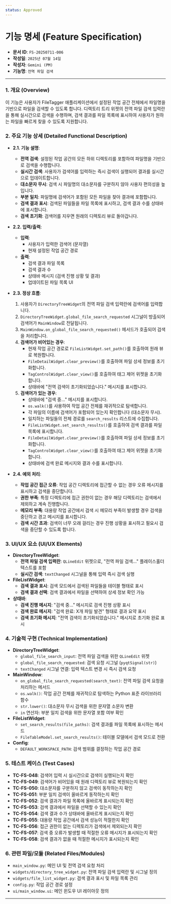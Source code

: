 ```yaml
---
status: Approved
---
```

# 기능 명세 (Feature Specification)

*   **문서 ID**: `FS-20250711-006`
*   **작성일**: `2025년 07월 14일`
*   **작성자**: `Gemini (PM)`
*   **기능명**: `전역 파일 검색`

---

### 1. 개요 (Overview)

이 기능은 사용자가 FileTagger 애플리케이션에서 설정된 작업 공간 전체에서 파일명을 기반으로 파일을 검색할 수 있도록 합니다. 디렉토리 트리 위젯의 전역 파일 검색 입력란을 통해 실시간으로 검색을 수행하며, 검색 결과를 파일 목록에 표시하여 사용자가 원하는 파일을 빠르게 찾을 수 있도록 지원합니다.

### 2. 주요 기능 상세 (Detailed Functional Description)

*   **2.1. 기능 설명**:
    *   **전역 검색**: 설정된 작업 공간의 모든 하위 디렉토리를 포함하여 파일명을 기반으로 검색을 수행합니다.
    *   **실시간 검색**: 사용자가 검색어를 입력하는 즉시 검색이 실행되어 결과를 실시간으로 업데이트합니다.
    *   **대소문자 무시**: 검색 시 파일명의 대소문자를 구분하지 않아 사용자 편의성을 높입니다.
    *   **부분 일치**: 파일명에 검색어가 포함된 모든 파일을 찾아 결과에 포함합니다.
    *   **검색 결과 표시**: 검색된 파일들을 파일 목록에 표시하고, 검색 결과 수를 상태바에 표시합니다.
    *   **검색 초기화**: 검색어를 지우면 원래의 디렉토리 뷰로 돌아갑니다.

*   **2.2. 입력/출력**:
    *   **입력**:
        *   사용자가 입력한 검색어 (문자열)
        *   현재 설정된 작업 공간 경로
    *   **출력**:
        *   검색 결과 파일 목록
        *   검색 결과 수
        *   상태바 메시지 (검색 진행 상황 및 결과)
        *   업데이트된 파일 목록 UI

*   **2.3. 정상 흐름**:
    1.  사용자가 `DirectoryTreeWidget`의 전역 파일 검색 입력란에 검색어를 입력합니다.
    2.  `DirectoryTreeWidget.global_file_search_requested` 시그널이 방출되어 검색어가 `MainWindow`로 전달됩니다.
    3.  `MainWindow.on_global_file_search_requested()` 메서드가 호출되어 검색을 처리합니다.
    4.  **검색어가 비어있는 경우**:
        *   현재 작업 공간 경로로 `FileListWidget.set_path()`를 호출하여 원래 뷰로 복원합니다.
        *   `FileDetailWidget.clear_preview()`를 호출하여 파일 상세 정보를 초기화합니다.
        *   `TagControlWidget.clear_view()`를 호출하여 태그 제어 위젯을 초기화합니다.
        *   상태바에 "전역 검색이 초기화되었습니다." 메시지를 표시합니다.
    5.  **검색어가 있는 경우**:
        *   상태바에 "검색 중..." 메시지를 표시합니다.
        *   `os.walk()`를 사용하여 작업 공간 전체를 재귀적으로 탐색합니다.
        *   각 파일의 이름에 검색어가 포함되어 있는지 확인합니다 (대소문자 무시).
        *   일치하는 파일들의 전체 경로를 `search_results` 리스트에 수집합니다.
        *   `FileListWidget.set_search_results()`를 호출하여 검색 결과를 파일 목록에 표시합니다.
        *   `FileDetailWidget.clear_preview()`를 호출하여 파일 상세 정보를 초기화합니다.
        *   `TagControlWidget.clear_view()`를 호출하여 태그 제어 위젯을 초기화합니다.
        *   상태바에 검색 완료 메시지와 결과 수를 표시합니다.

*   **2.4. 예외 처리**:
    *   **작업 공간 접근 오류**: 작업 공간 디렉토리에 접근할 수 없는 경우 오류 메시지를 표시하고 검색을 중단합니다.
    *   **권한 부족**: 특정 디렉토리에 접근 권한이 없는 경우 해당 디렉토리는 검색에서 제외하고 계속 진행합니다.
    *   **메모리 부족**: 대용량 작업 공간에서 검색 시 메모리 부족이 발생할 경우 검색을 중단하고 경고 메시지를 표시합니다.
    *   **검색 시간 초과**: 검색이 너무 오래 걸리는 경우 진행 상황을 표시하고 필요시 검색을 중단할 수 있도록 합니다.

### 3. UI/UX 요소 (UI/UX Elements)

*   **DirectoryTreeWidget**:
    *   **전역 파일 검색 입력란**: `QLineEdit` 위젯으로, "전역 파일 검색..." 플레이스홀더 텍스트를 포함
    *   **실시간 검색**: `textChanged` 시그널을 통해 입력 즉시 검색 실행
*   **FileListWidget**:
    *   **검색 결과 표시**: 검색 모드에서 검색된 파일들을 테이블 형태로 표시
    *   **검색 결과 선택**: 검색 결과에서 파일을 선택하여 상세 정보 확인 가능
*   **상태바**:
    *   **검색 진행 메시지**: "검색 중..." 메시지로 검색 진행 상황 표시
    *   **검색 완료 메시지**: "검색 완료: X개 파일 발견" 형태로 결과 요약 표시
    *   **검색 초기화 메시지**: "전역 검색이 초기화되었습니다." 메시지로 초기화 완료 표시

### 4. 기술적 구현 (Technical Implementation)

*   **DirectoryTreeWidget**:
    *   `global_file_search_input`: 전역 파일 검색을 위한 `QLineEdit` 위젯
    *   `global_file_search_requested`: 검색 요청 시그널 (`pyqtSignal(str)`)
    *   `textChanged` 시그널 연결: 입력 텍스트 변경 시 즉시 검색 요청
*   **MainWindow**:
    *   `on_global_file_search_requested(search_text)`: 전역 파일 검색 요청을 처리하는 메서드
    *   `os.walk()`: 작업 공간 전체를 재귀적으로 탐색하는 Python 표준 라이브러리 함수
    *   `str.lower()`: 대소문자 무시 검색을 위한 문자열 소문자 변환
    *   `in` 연산자: 부분 일치 검색을 위한 문자열 포함 여부 확인
*   **FileListWidget**:
    *   `set_search_results(file_paths)`: 검색 결과를 파일 목록에 표시하는 메서드
    *   `FileTableModel.set_search_results()`: 테이블 모델에서 검색 모드로 전환
*   **Config**:
    *   `DEFAULT_WORKSPACE_PATH`: 검색 범위를 결정하는 작업 공간 경로

### 5. 테스트 케이스 (Test Cases)

*   **TC-FS-048**: 검색어 입력 시 실시간으로 검색이 실행되는지 확인
*   **TC-FS-049**: 검색어가 비어있을 때 원래 디렉토리 뷰로 복원되는지 확인
*   **TC-FS-050**: 대소문자를 구분하지 않고 검색이 동작하는지 확인
*   **TC-FS-051**: 부분 일치 검색이 올바르게 동작하는지 확인
*   **TC-FS-052**: 검색 결과가 파일 목록에 올바르게 표시되는지 확인
*   **TC-FS-053**: 검색 결과에서 파일을 선택할 수 있는지 확인
*   **TC-FS-054**: 검색 결과 수가 상태바에 올바르게 표시되는지 확인
*   **TC-FS-055**: 대용량 작업 공간에서 검색 성능이 적절한지 확인
*   **TC-FS-056**: 접근 권한이 없는 디렉토리가 검색에서 제외되는지 확인
*   **TC-FS-057**: 검색 중 오류가 발생할 때 적절한 오류 메시지가 표시되는지 확인
*   **TC-FS-058**: 검색 결과가 없을 때 적절한 메시지가 표시되는지 확인

### 6. 관련 파일/모듈 (Related Files/Modules)

*   `main_window.py`: 메인 UI 및 전역 검색 요청 처리
*   `widgets/directory_tree_widget.py`: 전역 파일 검색 입력란 및 시그널 정의
*   `widgets/file_list_widget.py`: 검색 결과 표시 및 파일 목록 관리
*   `config.py`: 작업 공간 경로 설정
*   `ui/main_window.ui`: 메인 윈도우 UI 레이아웃 정의

--- 